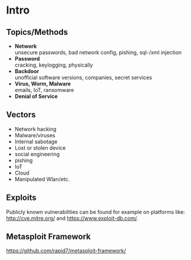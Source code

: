 # Intro

## Topics/Methods

- **Network**  
  unsecure passwords, bad network config, pishing, sql-/xml injection
- **Password**  
  cracking, keylogging, physically
- **Backdoor**  
  unofficial software versions, companies, secret services
- **Virus, Worm, Malware**  
  emails, IoT, ransomware
- **Denial of Service**

## Vectors

- Network hacking
- Malware/viruses
- Internal sabotage
- Lost or stolen device
- social engineering
- pishing
- IoT
- Cloud
- Manipulated Wlan/etc.

## Exploits

Publicly known vulnerabilities can be found for example on platforms like: http://cve.mitre.org/ and
https://www.exploit-db.com/.

## Metasploit Framework

https://github.com/rapid7/metasploit-framework/
